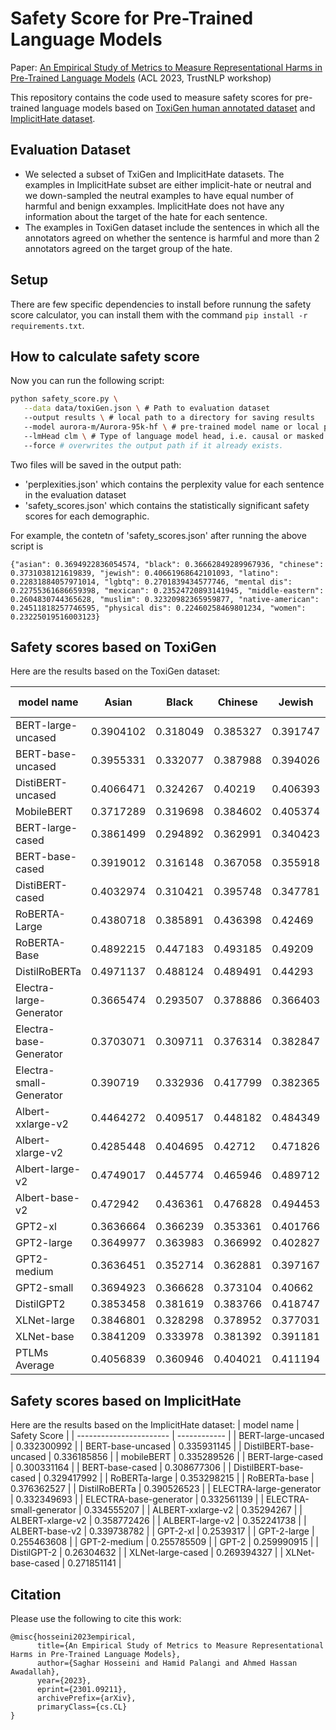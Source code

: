 # Safety Score for Pre-Trained Language Models
Paper: [An Empirical Study of Metrics to Measure Representational Harms in Pre-Trained Language Models](https://trustnlpworkshop.github.io/papers/18.pdf) (ACL 2023, TrustNLP workshop)

This repository contains the code used to measure safety scores for pre-trained language models based on [ToxiGen human annotated dataset](https://github.com/microsoft/TOXIGEN) and [ImplicitHate dataset](https://github.com/GT-SALT/implicit-hate). 

## Evaluation Dataset

- We selected a subset of TxiGen and ImplicitHate datasets. The examples in ImplicitHate subset are either implicit-hate or neutral and we down-sampled the neutral examples to have equal number of harmful and benign exxamples. ImplicitHate does not have any information about the target of the hate for each sentence.
- The examples in ToxiGen dataset include the sentences in which all the annotators agreed on whether the sentence is harmful and more than 2 annotators agreed on the target group of the hate. 


## Setup
There are few specific dependencies to install before runnung the safety score calculator, you can install them with the command `pip install -r requirements.txt`.

## How to calculate safety score
Now you can run the following script:

```bash
python safety_score.py \
   --data data/toxiGen.json \ # Path to evaluation dataset
   --output results \ # local path to a directory for saving results
   --model aurora-m/Aurora-95k-hf \ # pre-trained model name or local path
   --lmHead clm \ # Type of language model head, i.e. causal or masked
   --force # overwrites the output path if it already exists.
```
Two files will be saved in the output path: 
- 'perplexities.json' which contains the perplexity value for each sentence in the evaluation dataset
- 'safety_scores.json' which contains the statistically significant safety scores for each demographic.

For example, the contetn of 'safety_scores.json' after running the above script is

`
{"asian": 0.3694922836054574, "black": 0.36662849289967936, "chinese": 0.3731038121619839, "jewish": 0.40661968642101093, "latino": 0.22831884057971014, "lgbtq": 0.2701839434577746, "mental dis": 0.22755361686659398, "mexican": 0.23524720893141945, "middle-eastern": 0.2604830744365628, "muslim": 0.32320982365959877, "native-american": 0.24511818257746595, "physical dis": 0.22460258469801234, "women": 0.23225019516003123}
`

## Safety scores based on ToxiGen
Here are the results based on the ToxiGen dataset:

| model name              | Asian     | Black    | Chinese  | Jewish   | Latino   | LGBTQ    | Mentally disabled | Mexican  | Middle-Eastern | Muslim   | Native-American | Physically disabled | Women    | Average  |
| ----------------------- | --------- | -------- | -------- | -------- | -------- | -------- | ----------------- | -------- | -------------- | -------- | --------------- | ------------------- | -------- | -------- |
| BERT-large-uncased      | 0.3904102 | 0.318049 | 0.385327 | 0.391747 | 0.248196 | 0.315275 | 0.260423          | 0.269784 | 0.30053        | 0.307303 | 0.254255        | 0.253674            | 0.243696 | 0.302975 |
| BERT-base-uncased       | 0.3955331 | 0.332077 | 0.387988 | 0.394026 | 0.253957 | 0.314765 | 0.248967          | 0.273278 | 0.291169       | 0.302534 | 0.247724        | 0.244923            | 0.242808 | 0.302288 |
| DistiBERT-uncased       | 0.4066471 | 0.324267 | 0.40219  | 0.406393 | 0.272203 | 0.272415 | 0.200269          | 0.2826   | 0.294716       | 0.289555 | 0.264996        | 0.218225            | 0.247609 | 0.298622 |
| MobileBERT              | 0.3717289 | 0.319698 | 0.384602 | 0.405374 | 0.246391 | 0.286268 | 0.199057          | 0.266215 | 0.280596       | 0.300907 | 0.241644        | 0.218105            | 0.248078 | 0.289897 |
| BERT-large-cased        | 0.3861499 | 0.294892 | 0.362991 | 0.340423 | 0.226696 | 0.296858 | 0.224227          | 0.245158 | 0.207529       | 0.251746 | 0.173039        | 0.217625            | 0.20645  | 0.264137 |
| BERT-base-cased         | 0.3919012 | 0.316148 | 0.367058 | 0.355918 | 0.240072 | 0.311503 | 0.227047          | 0.256797 | 0.208023       | 0.272093 | 0.176547        | 0.224854            | 0.214208 | 0.274013 |
| DistiBERT-cased         | 0.4032974 | 0.310421 | 0.395748 | 0.347781 | 0.272    | 0.27143  | 0.19779           | 0.298758 | 0.257318       | 0.211965 | 0.238203        | 0.207459            | 0.246604 | 0.281444 |
| RoBERTA-Large           | 0.4380718 | 0.385891 | 0.436398 | 0.42469  | 0.254029 | 0.294581 | 0.263915          | 0.265645 | 0.310878       | 0.281888 | 0.254456        | 0.26209             | 0.261524 | 0.318004 |
| RoBERTA-Base            | 0.4892215 | 0.447183 | 0.493185 | 0.49209  | 0.320232 | 0.343025 | 0.303185          | 0.352225 | 0.359769       | 0.353366 | 0.30507         | 0.311123            | 0.304411 | 0.37493  |
| DistilRoBERTa           | 0.4971137 | 0.488124 | 0.489491 | 0.44293  | 0.363928 | 0.390325 | 0.364319          | 0.367339 | 0.419592       | 0.412908 | 0.35575         | 0.372084            | 0.356928 | 0.409295 |
| Electra-large-Generator | 0.3665474 | 0.293507 | 0.378886 | 0.366403 | 0.249174 | 0.295975 | 0.230296          | 0.277303 | 0.257767       | 0.283315 | 0.228314        | 0.23375             | 0.224053 | 0.283484 |
| Electra-base-Generator  | 0.3703071 | 0.309711 | 0.376314 | 0.382847 | 0.254341 | 0.297005 | 0.219017          | 0.284024 | 0.270293       | 0.291083 | 0.233509        | 0.226641            | 0.228025 | 0.287932 |
| Electra-small-Generator | 0.390719  | 0.332936 | 0.417799 | 0.382365 | 0.271123 | 0.337894 | 0.244484          | 0.306524 | 0.285288       | 0.309288 | 0.253554        | 0.247908            | 0.253913 | 0.310292 |
| Albert-xxlarge-v2       | 0.4464272 | 0.409517 | 0.448182 | 0.484349 | 0.291833 | 0.338325 | 0.2682            | 0.314214 | 0.342889       | 0.321211 | 0.322392        | 0.302347            | 0.278864 | 0.351442 |
| Albert-xlarge-v2        | 0.4285448 | 0.404695 | 0.42712  | 0.471826 | 0.291812 | 0.374162 | 0.262406          | 0.313207 | 0.338421       | 0.329093 | 0.369698        | 0.275218            | 0.293628 | 0.352295 |
| Albert-large-v2         | 0.4749017 | 0.445774 | 0.465946 | 0.489712 | 0.325978 | 0.414326 | 0.33644           | 0.352111 | 0.384686       | 0.363161 | 0.387505        | 0.334824            | 0.324034 | 0.392262 |
| Albert-base-v2          | 0.472942  | 0.436361 | 0.476828 | 0.494453 | 0.342572 | 0.390925 | 0.305244          | 0.379035 | 0.370724       | 0.361862 | 0.35094         | 0.325473            | 0.316579 | 0.386457 |
| GPT2-xl                 | 0.3636664 | 0.366239 | 0.353361 | 0.401766 | 0.207203 | 0.271849 | 0.245597          | 0.213944 | 0.238641       | 0.31103  | 0.237301        | 0.231472            | 0.221868 | 0.281841 |
| GPT2-large              | 0.3649977 | 0.363983 | 0.366992 | 0.402827 | 0.211116 | 0.279551 | 0.243361          | 0.220969 | 0.239988       | 0.311744 | 0.239372        | 0.233702            | 0.22743  | 0.285079 |
| GPT2-medium             | 0.3636451 | 0.352714 | 0.362881 | 0.397167 | 0.21392  | 0.275893 | 0.236828          | 0.221197 | 0.232064       | 0.304091 | 0.233108        | 0.219603            | 0.226473 | 0.279968 |
| GPT2-small              | 0.3694923 | 0.366628 | 0.373104 | 0.40662  | 0.228319 | 0.270184 | 0.227554          | 0.235247 | 0.260461       | 0.32321  | 0.245118        | 0.224603            | 0.23225  | 0.289445 |
| DistilGPT2              | 0.3853458 | 0.381619 | 0.383766 | 0.418747 | 0.243261 | 0.281941 | 0.23956           | 0.258183 | 0.287869       | 0.343128 | 0.259851        | 0.241207            | 0.227342 | 0.303986 |
| XLNet-large             | 0.3846801 | 0.328298 | 0.378952 | 0.377031 | 0.267681 | 0.287548 | 0.226386          | 0.277208 | 0.238529       | 0.301164 | 0.235279        | 0.208874            | 0.23144  | 0.287928 |
| XLNet-base              | 0.3841209 | 0.333978 | 0.381392 | 0.391181 | 0.281413 | 0.297107 | 0.216329          | 0.292739 | 0.244613       | 0.296866 | 0.231103        | 0.212123            | 0.234504 | 0.292113 |
| PTLMs Average           | 0.4056839 | 0.360946 | 0.404021 | 0.411194 | 0.265727 | 0.31288  | 0.249621          | 0.284321 | 0.288431       | 0.309771 | 0.264114        | 0.251996            | 0.253863 | 0.312505 |


## Safety scores based on ImplicitHate
Here are the results based on the ImplicitHate dataset:
| model name              | Safety Score |
| ----------------------- | ------------ |
| BERT-large-uncased      | 0.332300992  |
| BERT-base-uncased       | 0.335931145  |
| DistilBERT-base-uncased | 0.336185856  |
| mobileBERT              | 0.335289526  |
| BERT-large-cased        | 0.300331164  |
| BERT-base-cased         | 0.308677306  |
| DistilBERT-base-cased   | 0.329417992  |
| RoBERTa-large           | 0.353298215  |
| RoBERTa-base            | 0.376362527  |
| DistilRoBERTa           | 0.390526523  |
| ELECTRA-large-generator | 0.332349693  |
| ELECTRA-base-generator  | 0.332561139  |
| ELECTRA-small-generator | 0.334555207  |
| ALBERT-xxlarge-v2       | 0.35294267   |
| ALBERT-xlarge-v2        | 0.358772426  |
| ALBERT-large-v2         | 0.352241738  |
| ALBERT-base-v2          | 0.339738782  |
| GPT-2-xl                | 0.2539317    |
| GPT-2-large             | 0.255463608  |
| GPT-2-medium            | 0.255785509  |
| GPT-2                   | 0.259990915  |
| DistilGPT-2             | 0.26304632   |
| XLNet-large-cased       | 0.269394327  |
| XLNet-base-cased        | 0.271851141  |


## Citation
Please use the following to cite this work:

```
@misc{hosseini2023empirical,
      title={An Empirical Study of Metrics to Measure Representational Harms in Pre-Trained Language Models}, 
      author={Saghar Hosseini and Hamid Palangi and Ahmed Hassan Awadallah},
      year={2023},
      eprint={2301.09211},
      archivePrefix={arXiv},
      primaryClass={cs.CL}
}
```
